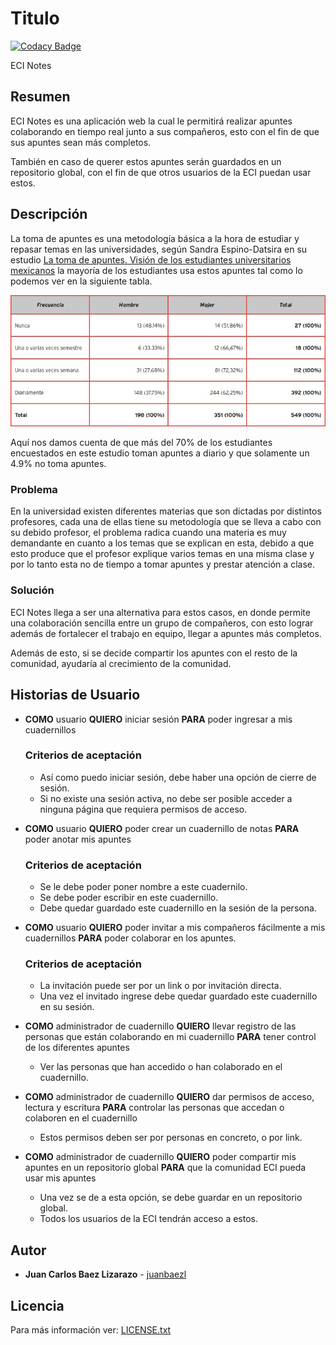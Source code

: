 # Titulo

[![Codacy Badge](https://api.codacy.com/project/badge/Grade/9691a74cada04c2b88f58534948446df)](https://app.codacy.com/gh/juanbaezl/EciNotes?utm_source=github.com&utm_medium=referral&utm_content=juanbaezl/EciNotes&utm_campaign=Badge_Grade_Settings)

ECI Notes

## Resumen

ECI Notes es una aplicación web la cual le permitirá realizar apuntes colaborando en tiempo real junto a sus compañeros, esto con el fin de que sus apuntes sean más completos.

También en caso de querer estos apuntes serán guardados en un repositorio global, con el fin de que otros usuarios de la ECI puedan usar estos.

## Descripción

La toma de apuntes es una metodología básica a la hora de estudiar y repasar temas en las universidades, según Sandra Espino-Datsira en su estudio [La toma de apuntes. Visión de los estudiantes universitarios mexicanos](https://www.redalyc.org/jatsRepo/2991/299151245004/html/index.html) la mayoría de los estudiantes usa estos apuntes tal como lo podemos ver en la siguiente tabla.

![Tabla porcentaje de toma de apuntes](/img/Tabla_Apuntes.jpg)

Aquí nos damos cuenta de que más del 70% de los estudiantes encuestados en este estudio toman apuntes a diario y que solamente un 4.9% no toma apuntes.

### Problema

En la universidad existen diferentes materias que son dictadas por distintos profesores, cada una de ellas tiene su metodología que se lleva a cabo con su debido profesor, el problema radica cuando una materia es muy demandante en cuanto a los temas que se explican en esta, debido a que esto produce que el profesor explique varios temas en una misma clase y por lo tanto esta no de tiempo a tomar apuntes y prestar atención a clase.

### Solución

ECI Notes llega a ser una alternativa para estos casos, en donde permite una colaboración sencilla entre un grupo de compañeros, con esto lograr además de fortalecer el trabajo en equipo, llegar a apuntes más completos.

Además de esto, si se decide compartir los apuntes con el resto de la comunidad, ayudaría al crecimiento de la comunidad.

## Historias de Usuario

- **COMO** usuario **QUIERO** iniciar sesión **PARA** poder ingresar a mis cuadernillos

  ### Criterios de aceptación

  - Así como puedo iniciar sesión, debe haber una opción de cierre de sesión.
  - Si no existe una sesión activa, no debe ser posible acceder a ninguna página que requiera permisos de acceso.

- **COMO** usuario **QUIERO** poder crear un cuadernillo de notas **PARA** poder anotar mis apuntes

  ### Criterios de aceptación

  - Se le debe poder poner nombre a este cuadernilo.
  - Se debe poder escribir en este cuadernillo.
  - Debe quedar guardado este cuadernillo en la sesión de la persona.

- **COMO** usuario **QUIERO** poder invitar a mis compañeros fácilmente a mis cuadernillos **PARA** poder colaborar en los apuntes.

  ### Criterios de aceptación

  - La invitación puede ser por un link o por invitación directa.
  - Una vez el invitado ingrese debe quedar guardado este cuadernillo en su sesión.

- **COMO** administrador de cuadernillo **QUIERO** llevar registro de las personas que están colaborando en mi cuadernillo **PARA** tener control de los diferentes apuntes

  - Ver las personas que han accedido o han colaborado en el cuadernillo.

- **COMO** administrador de cuadernillo **QUIERO** dar permisos de acceso, lectura y escritura **PARA** controlar las personas que accedan o colaboren en el cuadernillo

  - Estos permisos deben ser por personas en concreto, o por link.

- **COMO** administrador de cuadernillo **QUIERO** poder compartir mis apuntes en un repositorio global **PARA** que la comunidad ECI pueda usar mis apuntes

  - Una vez se de a esta opción, se debe guardar en un repositorio global.
  - Todos los usuarios de la ECI tendrán acceso a estos.

## Autor

- **Juan Carlos Baez Lizarazo** - [juanbaezl](https://github.com/juanbaezl)

## Licencia

Para más información ver: [LICENSE.txt](License.txt)
